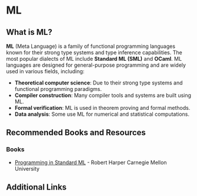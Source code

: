 # **ML**

## What is ML?

**ML** (Meta Language) is a family of functional programming languages known for their strong type systems and type inference capabilities. The most popular dialects of ML include **Standard ML (SML)** and **OCaml**. ML languages are designed for general-purpose programming and are widely used in various fields, including:

- **Theoretical computer science**: Due to their strong type systems and functional programming paradigms.
- **Compiler construction**: Many compiler tools and systems are built using ML.
- **Formal verification**: ML is used in theorem proving and formal methods.
- **Data analysis**: Some use ML for numerical and statistical computations.

## Recommended Books and Resources

### Books

- [Programming in Standard ML](https://www.cs.cmu.edu/~rwh/isml/book.pdf) - Robert Harper Carnegie Mellon University

## Additional Links
